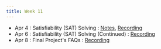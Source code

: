 ```yaml
---
title: Week 11
---
```


- Apr 4 : Satisfiability (SAT) Solving : [Notes](https://hackmd.io/@lfs/rkml6OvXc), [Recording](https://brown.hosted.panopto.com/Panopto/Pages/Viewer.aspx?id=f672487e-7591-4c4b-a737-ae2900f64698)
- Apr 6 : Satisfiability (SAT) Solving (Continued) : [Recording](https://brown.hosted.panopto.com/Panopto/Pages/Viewer.aspx?id=3c9d1bfc-ad8d-4fb4-9060-ae2900f646b3)
- Apr 8 : Final Project's FAQs  : [Recording](https://brown.hosted.panopto.com/Panopto/Pages/Viewer.aspx?id=6f9d8004-106a-41ae-b37f-ae2900f646cf)
